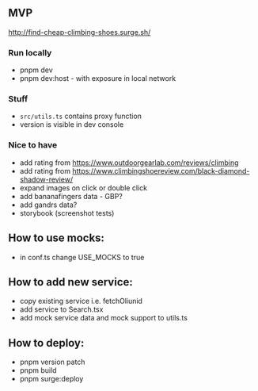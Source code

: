 ## MVP

http://find-cheap-climbing-shoes.surge.sh/

### Run locally

- pnpm dev
- pnpm dev:host - with exposure in local network

### Stuff

- `src/utils.ts` contains proxy function
- version is visible in dev console

### Nice to have

- add rating from https://www.outdoorgearlab.com/reviews/climbing
- add rating from https://www.climbingshoereview.com/black-diamond-shadow-review/
- expand images on click or double click
- add bananafingers data - GBP?
- add gandrs data?
- storybook (screenshot tests)

## How to use mocks:

- in conf.ts change USE_MOCKS to true

## How to add new service:

- copy existing service i.e. fetchOliunid
- add service to Search.tsx
- add mock service data and mock support to utils.ts

## How to deploy:

- pnpm version patch
- pnpm build
- pnpm surge:deploy

